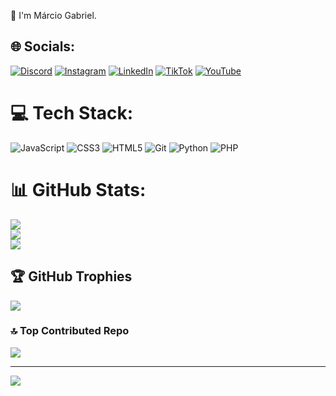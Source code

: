 👋 I'm Márcio Gabriel.


## 🌐 Socials:
[![Discord](https://img.shields.io/badge/Discord-%237289DA.svg?logo=discord&logoColor=white)](https://discord.gg/https://discord.gg/zvnu6rhuGc) [![Instagram](https://img.shields.io/badge/Instagram-%23E4405F.svg?logo=Instagram&logoColor=white)](https://instagram.com/marciolc_) [![LinkedIn](https://img.shields.io/badge/LinkedIn-%230077B5.svg?logo=linkedin&logoColor=white)](https://linkedin.com/in/márcio-gabriel-ba4746309) [![TikTok](https://img.shields.io/badge/TikTok-%23000000.svg?logo=TikTok&logoColor=white)](https://tiktok.com/@marciolc_) [![YouTube](https://img.shields.io/badge/YouTube-%23FF0000.svg?logo=YouTube&logoColor=white)](https://youtube.com/@https://www.youtube.com/@marciogabriel6320) 

# 💻 Tech Stack:
![JavaScript](https://img.shields.io/badge/javascript-%23323330.svg?style=flat&logo=javascript&logoColor=%23F7DF1E) ![CSS3](https://img.shields.io/badge/css3-%231572B6.svg?style=flat&logo=css3&logoColor=white) ![HTML5](https://img.shields.io/badge/html5-%23E34F26.svg?style=flat&logo=html5&logoColor=white) ![Git](https://img.shields.io/badge/git-%23F05033.svg?style=flat&logo=git&logoColor=white) ![Python](https://img.shields.io/badge/python-3670A0?style=flat&logo=python&logoColor=ffdd54) ![PHP](https://img.shields.io/badge/php-%23777BB4.svg?style=flat&logo=php&logoColor=white)
# 📊 GitHub Stats:
![](https://github-readme-stats.vercel.app/api?username=marciowq&theme=blueberry&hide_border=true&include_all_commits=false&count_private=false)<br/>
![](https://github-readme-streak-stats.herokuapp.com/?user=marciowq&theme=blueberry&hide_border=true)<br/>
![](https://github-readme-stats.vercel.app/api/top-langs/?username=marciowq&theme=blueberry&hide_border=true&include_all_commits=false&count_private=false&layout=compact)

## 🏆 GitHub Trophies
![](https://github-profile-trophy.vercel.app/?username=marciowq&theme=nord&no-frame=true&no-bg=true&margin-w=4)

### 🔝 Top Contributed Repo
![](https://github-contributor-stats.vercel.app/api?username=marciowq&limit=5&theme=algolia&combine_all_yearly_contributions=true)

---
[![](https://visitcount.itsvg.in/api?id=marciowq&icon=5&color=3)](https://visitcount.itsvg.in)
